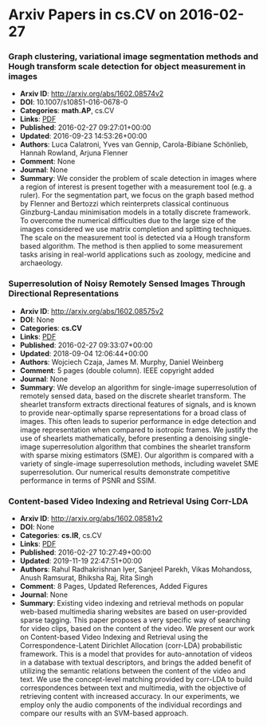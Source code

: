 # Arxiv Papers in cs.CV on 2016-02-27
### Graph clustering, variational image segmentation methods and Hough transform scale detection for object measurement in images
- **Arxiv ID**: http://arxiv.org/abs/1602.08574v2
- **DOI**: 10.1007/s10851-016-0678-0
- **Categories**: **math.AP**, cs.CV
- **Links**: [PDF](http://arxiv.org/pdf/1602.08574v2)
- **Published**: 2016-02-27 09:27:01+00:00
- **Updated**: 2016-09-23 14:53:26+00:00
- **Authors**: Luca Calatroni, Yves van Gennip, Carola-Bibiane Schönlieb, Hannah Rowland, Arjuna Flenner
- **Comment**: None
- **Journal**: None
- **Summary**: We consider the problem of scale detection in images where a region of interest is present together with a measurement tool (e.g. a ruler). For the segmentation part, we focus on the graph based method by Flenner and Bertozzi which reinterprets classical continuous Ginzburg-Landau minimisation models in a totally discrete framework. To overcome the numerical difficulties due to the large size of the images considered we use matrix completion and splitting techniques. The scale on the measurement tool is detected via a Hough transform based algorithm. The method is then applied to some measurement tasks arising in real-world applications such as zoology, medicine and archaeology.



### Superresolution of Noisy Remotely Sensed Images Through Directional Representations
- **Arxiv ID**: http://arxiv.org/abs/1602.08575v2
- **DOI**: None
- **Categories**: **cs.CV**
- **Links**: [PDF](http://arxiv.org/pdf/1602.08575v2)
- **Published**: 2016-02-27 09:33:07+00:00
- **Updated**: 2018-09-04 12:06:44+00:00
- **Authors**: Wojciech Czaja, James M. Murphy, Daniel Weinberg
- **Comment**: 5 pages (double column). IEEE copyright added
- **Journal**: None
- **Summary**: We develop an algorithm for single-image superresolution of remotely sensed data, based on the discrete shearlet transform. The shearlet transform extracts directional features of signals, and is known to provide near-optimally sparse representations for a broad class of images. This often leads to superior performance in edge detection and image representation when compared to isotropic frames. We justify the use of shearlets mathematically, before presenting a denoising single-image superresolution algorithm that combines the shearlet transform with sparse mixing estimators (SME). Our algorithm is compared with a variety of single-image superresolution methods, including wavelet SME superresolution. Our numerical results demonstrate competitive performance in terms of PSNR and SSIM.



### Content-based Video Indexing and Retrieval Using Corr-LDA
- **Arxiv ID**: http://arxiv.org/abs/1602.08581v2
- **DOI**: None
- **Categories**: **cs.IR**, cs.CV
- **Links**: [PDF](http://arxiv.org/pdf/1602.08581v2)
- **Published**: 2016-02-27 10:27:49+00:00
- **Updated**: 2019-11-19 22:47:51+00:00
- **Authors**: Rahul Radhakrishnan Iyer, Sanjeel Parekh, Vikas Mohandoss, Anush Ramsurat, Bhiksha Raj, Rita Singh
- **Comment**: 8 Pages, Updated References, Added Figures
- **Journal**: None
- **Summary**: Existing video indexing and retrieval methods on popular web-based multimedia sharing websites are based on user-provided sparse tagging. This paper proposes a very specific way of searching for video clips, based on the content of the video. We present our work on Content-based Video Indexing and Retrieval using the Correspondence-Latent Dirichlet Allocation (corr-LDA) probabilistic framework. This is a model that provides for auto-annotation of videos in a database with textual descriptors, and brings the added benefit of utilizing the semantic relations between the content of the video and text. We use the concept-level matching provided by corr-LDA to build correspondences between text and multimedia, with the objective of retrieving content with increased accuracy. In our experiments, we employ only the audio components of the individual recordings and compare our results with an SVM-based approach.



